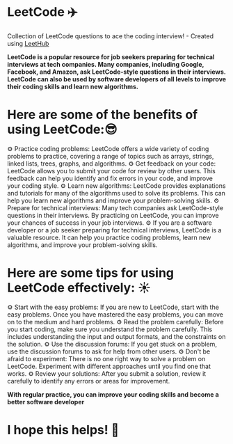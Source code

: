 # LeetCode ✈️ 
Collection of LeetCode questions to ace the coding interview! - Created using [LeetHub](https://github.com/QasimWani/LeetHub)

**LeetCode is a popular resource for job seekers preparing for technical interviews at tech companies. Many companies, including Google, Facebook, and Amazon, ask LeetCode-style questions in their interviews. LeetCode can also be used by software developers of all levels to improve their coding skills and learn new algorithms.**

# Here are some of the benefits of using LeetCode:😎

⚙️ Practice coding problems: LeetCode offers a wide variety of coding problems to practice, covering a range of topics such as arrays, strings, linked lists, trees, graphs, and algorithms.
⚙️ Get feedback on your code: LeetCode allows you to submit your code for review by other users. This feedback can help you identify and fix errors in your code, and improve your coding style.
⚙️ Learn new algorithms: LeetCode provides explanations and tutorials for many of the algorithms used to solve its problems. This can help you learn new algorithms and improve your problem-solving skills.
⚙️ Prepare for technical interviews: Many tech companies ask LeetCode-style questions in their interviews. By practicing on LeetCode, you can improve your chances of success in your job interviews.
⚙️ If you are a software developer or a job seeker preparing for technical interviews, LeetCode is a valuable resource. It can help you practice coding problems, learn new algorithms, and improve your problem-solving skills.

# Here are some tips for using LeetCode effectively: ☀️

⚙️ Start with the easy problems: If you are new to LeetCode, start with the easy problems. Once you have mastered the easy problems, you can move on to the medium and hard problems.
⚙️ Read the problem carefully: Before you start coding, make sure you understand the problem carefully. This includes understanding the input and output formats, and the constraints on the solution.
⚙️ Use the discussion forums: If you get stuck on a problem, use the discussion forums to ask for help from other users.
⚙️ Don't be afraid to experiment: There is no one right way to solve a problem on LeetCode. Experiment with different approaches until you find one that works.
⚙️ Review your solutions: After you submit a solution, review it carefully to identify any errors or areas for improvement.

**With regular practice, you can improve your coding skills and become a better software developer**

# I hope this helps! 🌊
